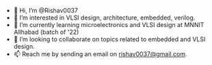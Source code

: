 - 👋 Hi, I’m @Rishav0037
- 👀 I’m interested in VLSI design, architecture, embedded, verilog.
- 🌱 I’m currently learning microelectronics and VLSI design at MNNIT Allhabad (batch of '22)
- 💞️ I’m looking to collaborate on topics related to embedded and VLSI design.
- 📫 Reach me by sending an email on rishav0037@gmail.com.

<!---
Rishav0037/Rishav0037 is a ✨ special ✨ repository because its `README.md` (this file) appears on your GitHub profile.
You can click the Preview link to take a look at your changes.
--->
